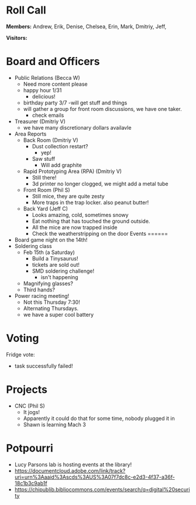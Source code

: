 Roll Call
=========
**Members:** Andrew, Erik, Denise, Chelsea, Erin, Mark, Dmitriy, Jeff, 

**Visitors:** 

Board and Officers
==================
- Public Relations (Becca W)
  - Need more content please
  - happy hour 1/31
    - delicious!
  - birthday party 3/7
    -will get stuff and things
  - will gather a group for front room discussions, we have one taker.
    - check emails
- Treasurer (Dmitriy V)
  - we have many discretionary dollars availavle
- Area Reports
  - Back Room (Dmitriy V)
    - Dust collection restart? 
      - yep!
    - Saw stuff
      - Will add graphite
  - Rapid Prototyping Area (RPA) (Dmitriy V)
    - Still there!
    - 3d printer no longer clogged, we might add a metal tube
  - Front Room (Phil S)
    - Still mice, they are quite zesty
    - More traps in the trap locker. also peanut butter!
  - Back Yard (Jeff C)
    - Looks amazing, cold, sometimes snowy
    - Eat nothing that has touched the ground outside.
    - All the mice are now trapped inside
    - Check the weatherstripping on the door
Events
======
- Board game night on the 14th!
- Soldering class
  - Feb 15th (a Saturday)
    - Build a Tinysaurus!
    - tickets are sold out!
    - SMD soldering challenge! 
      - isn't happening
  - Magnifying glasses?
  - Third hands?
- Power racing meeting!
  - Not this Thursday 7:30!
  - Alternating Thursdays.
  - we have a super cool battery
  
Voting
======
Fridge vote:
  - task successfully failed!

Projects
========
- CNC (Phil S)
  - It jogs!
  - Apparently it could do that for some time, nobody plugged it in
  - Shawn is learning Mach 3

Potpourri
=========
- Lucy Parsons lab is hosting events at the library!
 - https://documentcloud.adobe.com/link/track?uri=urn%3Aaaid%3Ascds%3AUS%3A07f7dc8c-e2d3-4f37-a36f-18c1b3c9ab1f
 - https://chipublib.bibliocommons.com/events/search/q=digital%20security
 
